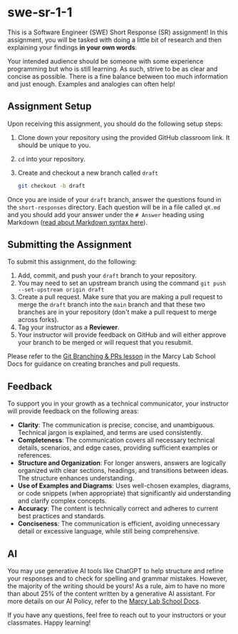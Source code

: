 # swe-sr-1-1

This is a Software Engineer (SWE) Short Response (SR) assignment! In this assignment, you will be tasked with doing a little bit of research and then explaining your findings **in your own words**. 

Your intended audience should be someone with some experience programming but who is still learning. As such, strive to be as clear and concise as possible. There is a fine balance between too much information and just enough. Examples and analogies can often help!

## Assignment Setup

Upon receiving this assignment, you should do the following setup steps:
1. Clone down your repository using the provided GitHub classroom link. It should be unique to you.
2. `cd` into your repository.
3. Create and checkout a new branch called `draft`

    ```sh
    git checkout -b draft
    ```

Once you are inside of your `draft` branch, answer the questions found in the `short-responses` directory. Each question will be in a file called `qX.md` and you should add your answer under the `# Answer` heading using Markdown ([read about Markdown syntax here](https://www.markdownguide.org/basic-syntax/)).

## Submitting the Assignment

To submit this assignment, do the following:
1. Add, commit, and push your `draft` branch to your repository. 
2. You may need to set an upstream branch using the command `git push --set-upstream origin draft`
3. Create a pull request. Make sure that you are making a pull request to merge the `draft` branch into the `main` branch and that these two branches are in your repository (don't make a pull request to merge across forks).
4. Tag your instructor as a **Reviewer**.
5. Your instructor will provide feedback on GitHub and will either approve your branch to be merged or will request that you resubmit.

Please refer to the [Git Branching & PRs lesson](https://marcylabschool.gitbook.io/marcy-lab-school-docs/fullstack-curriculum/mod-0-command-line-interfaces-git-and-github/4-git-branching) in the Marcy Lab School Docs for guidance on creating branches and pull requests.

## Feedback

To support you in your growth as a technical communicator, your instructor will provide feedback on the following areas:

* **Clarity**: The communication is precise, concise, and unambiguous. Technical jargon is explained, and terms are used consistently.
* **Completeness**: The communication covers all necessary technical details, scenarios, and edge cases, providing sufficient examples or references.
* **Structure and Organization**: For longer answers, answers are logically organized with clear sections, headings, and transitions between ideas. The structure enhances understanding.
* **Use of Examples and Diagrams**: Uses well-chosen examples, diagrams, or code snippets (when appropriate) that significantly aid understanding and clarify complex concepts.
* **Accuracy**: The content is technically correct and adheres to current best practices and standards.
* **Conciseness**: The communication is efficient, avoiding unnecessary detail or excessive language, while still being comprehensive.

## AI
You may use generative AI tools like ChatGPT to help structure and refine your responses and to check for spelling and grammar mistakes. However, the majority of the writing should be yours! As a rule, aim to have no more than about 25% of the content written by a generative AI assistant. For more details on our AI Policy, refer to the [Marcy Lab School Docs](https://marcylabschool.gitbook.io/marcy-lab-school-docs/guidelines-and-policies/ai-policy).

If you have any questions, feel free to reach out to your instructors or your classmates. Happy learning!
